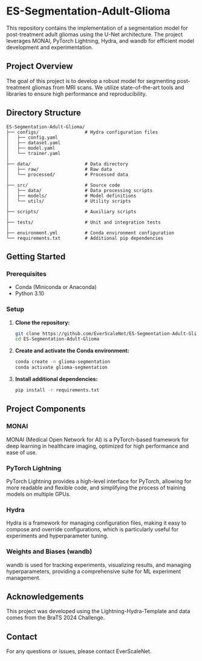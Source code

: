 # ES-Segmentation-Adult-Glioma

This repository contains the implementation of a segmentation model for post-treatment adult gliomas using the U-Net architecture. The project leverages MONAI, PyTorch Lightning, Hydra, and wandb for efficient model development and experimentation.

## Project Overview

The goal of this project is to develop a robust model for segmenting post-treatment gliomas from MRI scans. We utilize state-of-the-art tools and libraries to ensure high performance and reproducibility.

## Directory Structure

```plaintext
ES-Segmentation-Adult-Glioma/
├── configs/                 # Hydra configuration files
│   ├── config.yaml
│   ├── dataset.yaml
│   ├── model.yaml
│   └── trainer.yaml
│
├── data/                    # Data directory
│   ├── raw/                 # Raw data
│   └── processed/           # Processed data
│
├── src/                     # Source code
│   ├── data/                # Data processing scripts
│   ├── models/              # Model definitions
│   └── utils/               # Utility scripts
│ 
├── scripts/                 # Auxiliary scripts
│
├── tests/                   # Unit and integration tests
│
├── environment.yml          # Conda environment configuration
└── requirements.txt         # Additional pip dependencies
```


## Getting Started

### Prerequisites

- Conda (Miniconda or Anaconda)
- Python 3.10

### Setup

1. **Clone the repository:**
    ```bash
    git clone https://github.com/EverScaleNet/ES-Segmentation-Adult-Glioma.git
    cd ES-Segmentation-Adult-Glioma
    ```

2. **Create and activate the Conda environment:**
    ```bash
    conda create -n glioma-segmentation
    conda activate glioma-segmentation
    ```

3. **Install additional dependencies:**
    ```bash
    pip install -r requirements.txt
    ```

## Project Components

### MONAI
MONAI (Medical Open Network for AI) is a PyTorch-based framework for deep learning in healthcare imaging, optimized for high performance and ease of use.

### PyTorch Lightning
PyTorch Lightning provides a high-level interface for PyTorch, allowing for more readable and flexible code, and simplifying the process of training models on multiple GPUs.

### Hydra
Hydra is a framework for managing configuration files, making it easy to compose and override configurations, which is particularly useful for experiments and hyperparameter tuning.

### Weights and Biases (wandb)
wandb is used for tracking experiments, visualizing results, and managing hyperparameters, providing a comprehensive suite for ML experiment management.

## Acknowledgements

This project was developed using the Lightning-Hydra-Template and data comes from the BraTS 2024 Challenge.

## Contact

For any questions or issues, please contact EverScaleNet.
